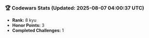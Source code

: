 ### 🏆 Codewars Stats (Updated: 2025-08-07 04:00:37 UTC)

- **Rank:** 8 kyu
- **Honor Points:** 3
- **Completed Challenges:** 1
